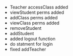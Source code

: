 - Teacher accessClass added
- viewStudent perms added
- addClass perms added
- viewClass perms added
- removeStudent
- addStudent
- added logout function
- do statment for login
- fixed addTeacher